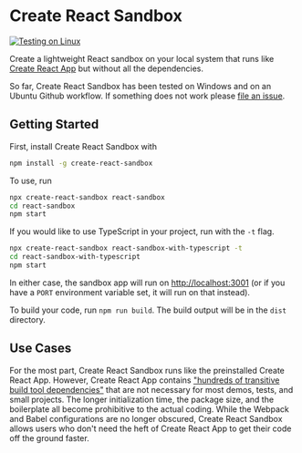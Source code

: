 # Create React Sandbox

[![Testing on Linux](https://github.com/bruce-x-wu/create-react-sandbox/actions/workflows/workflow.yml/badge.svg)](https://github.com/bruce-x-wu/create-react-sandbox/actions/workflows/workflow.yml)

Create a lightweight React sandbox on your local system that runs like [Create React App](https://github.com/facebook/create-react-app) but without all the dependencies.

So far, Create React Sandbox has been tested on Windows and on an Ubuntu Github workflow. If something does not work please [file an issue](https://github.com/bruce-x-wu/create-react-sandbox/issues).

## Getting Started

First, install Create React Sandbox with

```bash
npm install -g create-react-sandbox
```

To use, run

```bash
npx create-react-sandbox react-sandbox
cd react-sandbox
npm start
```

If you would like to use TypeScript in your project, run with the `-t` flag.

```bash
npx create-react-sandbox react-sandbox-with-typescript -t
cd react-sandbox-with-typescript
npm start
```

In either case, the sandbox app will run on [http://localhost:3001](http://localhost:3001) (or if you have a `PORT` environment variable set, it will run on that instead).

To build your code, run `npm run build`. The build output will be in the `dist` directory.

## Use Cases

For the most part, Create React Sandbox runs like the preinstalled Create React App. However, Create React App contains ["hundreds of transitive build tool dependencies"](https://github.com/facebook/create-react-app#popular-alternatives) that are not necessary for most demos, tests, and small projects. The longer initialization time, the package size, and the boilerplate all become prohibitive to the actual coding. While the Webpack and Babel configurations are no longer obscured, Create React Sandbox allows users who don't need the heft of Create React App to get their code off the ground faster.
